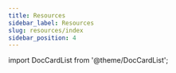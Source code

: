 ```yaml
---
title: Resources
sidebar_label: Resources
slug: resources/index
sidebar_position: 4
---
```

import DocCardList from '@theme/DocCardList';

<DocCardList />
